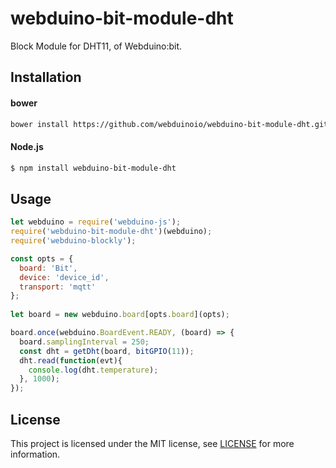 # webduino-bit-module-dht

Block Module for DHT11, of Webduino:bit.

## Installation
#### bower
```sh
bower install https://github.com/webduinoio/webduino-bit-module-dht.git
```
#### Node.js
```sh
$ npm install webduino-bit-module-dht
```

## Usage
```javascript
let webduino = require('webduino-js');
require('webduino-bit-module-dht')(webduino);
require('webduino-blockly');

const opts = {
  board: 'Bit',
  device: 'device_id',
  transport: 'mqtt'
};
  
let board = new webduino.board[opts.board](opts);

board.once(webduino.BoardEvent.READY, (board) => {
  board.samplingInterval = 250;
  const dht = getDht(board, bitGPIO(11));
  dht.read(function(evt){
    console.log(dht.temperature);
  }, 1000);
});
```

## License

This project is licensed under the MIT license, see [LICENSE](LICENSE) for more information.
